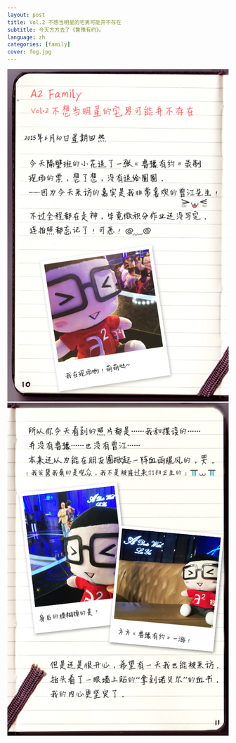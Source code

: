 ```yaml
---
layout: post
title: Vol.2 不想当明星的宅男可能并不存在
subtitle: 今天方方去了《鲁豫有约》。
language: zh
categories: [family]
cover: fog.jpg
---
```

<!-- 今天是第一期，希望你们喜欢。 -->

![page01](/image/A2Family/VOL2/1.jpg)
![page02](/image/A2Family/VOL2/2.jpg)


